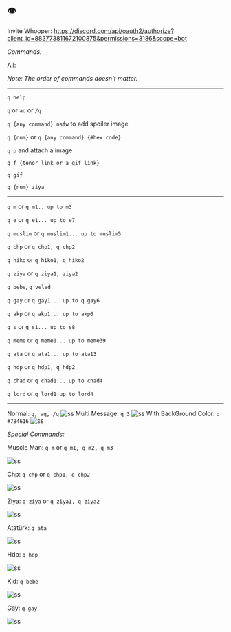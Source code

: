 ## 👁️
Invite Whooper: https://discord.com/api/oauth2/authorize?client_id=883773811672100875&permissions=3136&scope=bot

_Commands:_

All:

_Note: The order of commands doesn't matter._
** **************************************************** ***
```q help```

```q``` or ```aq``` or ```/q```

```q {any command} nsfw``` to add spoiler image

```q {num}``` or ```q {any command} {#hex code}```

```q p``` and attach a image

```q f {tenor link or a gif link}```

```q gif```

```q {num} ziya```

** **************************************************** ***

```q m``` or ```q m1.. up to m3```

```q e``` or ```q e1... up to e7```

```q muslim``` or ```q muslim1... up to muslim5```

```q chp``` or ```q chp1, q chp2```

```q hiko``` or ```q hiko1, q hiko2```

```q ziya``` or ```q ziya1, ziya2```

```q bebe```, ```q veled```

```q gay``` or ```q gay1... up to q gay6```

```q akp``` or ```q akp1... up to akp6```

```q s``` or ```q s1... up to s8```

```q meme``` or ```q meme1... up to meme39```

```q ata``` or ```q ata1... up to ata13```

```q hdp``` or ```q hdp1, q hdp2```

```q chad``` or ```q chad1... up to chad4```

```q lord``` or ```q lord1 up to lord4```
** **************************************************** ***


Normal: ```q, aq, /q```
![ss](https://cdn.discordapp.com/attachments/892436033248038932/898281720992911370/vaze_anani_patpat.png)
Multi Message: ```q 3```
![ss](https://cdn.discordapp.com/attachments/804317488715792414/898881232442634260/vaze_anani_patpat.png)
With BackGround Color: ```q #784616```
![ss](https://cdn.discordapp.com/attachments/815641414645186570/898881453176279080/bett_anani_patpat.png)

_Special Commands:_


Muscle Man: ```q m``` or ```q m1, q m2, q m3```

![ss](https://cdn.discordapp.com/attachments/815641414645186570/898881607153365024/vaze_anani_patpat.png)

Chp: ```q chp``` or ```q chp1, q chp2```

![ss](https://cdn.discordapp.com/attachments/815641414645186570/898882021449936926/vaze_anani_patpat.png)

Ziya: ```q ziya``` or ```q ziya1, q ziya2```

![ss](https://cdn.discordapp.com/attachments/804317488715792414/898882895077335100/enco_anani_patpat.png)

Atatürk: ```q ata```

![ss](https://cdn.discordapp.com/attachments/815641414645186570/898880351223574528/hakki_anani_patpat.png)

Hdp: ```q hdp```

![ss](https://cdn.discordapp.com/attachments/815641414645186570/898883087214190632/canis_anani_patpat.png)

Kid: ```q bebe```

![ss](https://cdn.discordapp.com/attachments/815641414645186570/898883206772834344/hakki_anani_patpat.png)

Gay: ```q gay```

![ss](https://cdn.discordapp.com/attachments/815641414645186570/898883386268069898/vaze_anani_patpat.png)


